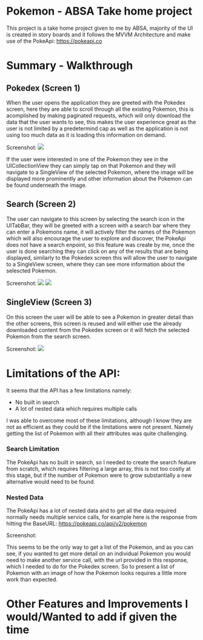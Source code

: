 # Pokemon - ABSA Take home project

This project is a take home project given to me by ABSA, majority of the UI is created in story boards and it follows the MVVM Architecture and make use of the PokeApi: https://pokeapi.co

# Summary - Walkthrough

## Pokedex (Screen 1)

When the user opens the application they are greeted with the Pokedex screen, here they are able to scroll through all the existing Pokemon, this is acomplished by making paginated requests, which will only download the data that the user wants to see, this makes the user experience great as the user is not limited by a predetermind cap as well as the application is not using too much data as it is loading this information on demand. 

Screenshot: 
![](Pokemon/Screenshots/Pokedex.png)



If the user were interested in one of the Pokemon they see in the UICollectionView they can simply tap on that Pokemon and they will navigate to a SingleView of the selected Pokemon, where the image will be displayed more prominently and other information about the Pokemon can be found underneath the image.


## Search (Screen 2)

The user can navigate to this screen by selecting the search icon in the UITabBar, they will be greeted with a screen with a search bar where they can enter a Pokemons name, it will actively filter the names of the Pokemon which will also encourage the user to explore and discover, the PokeApi does not have a search enpoint, so this feature was create by me, once the user is done searching they can click on any of the results that are being displayed, similarly to the Pokedex screen this will allow the user to navigate to a SingleView screen, where they can see more information about the selescted Pokemon. 

Screenshot: 
![](Pokemon/Screenshots/searchPokemon.png)
![](Pokemon/Screenshots/SearchPokemonSearching.png)



## SingleView (Screen 3)

On this screen the user will be able to see a Pokemon in greater detail than the other screens, this screen is reused and will either use the already downloaded content from the Pokedex screen or it will fetch the selected Pokemon from the search screen. 

Screenshot: 
![](Pokemon/Screenshots/SingleView.png)


# Limitations of the API: 

It seems that the API has a few limitations namely: 

- No built in search
- A lot of nested data which requires multiple calls


I was able to overcome most of these limitations, although I know they are not as efficient as they could be if the limitations were not present. Namely getting the list of Pokemon with all their attributes was quite challenging. 

### Search Limitation

The PokeApi has no built in search, so I needed to create the search feature from scratch, which requires filtering a large array, this is not too costly at this stage, but if the number of Pokemon were to grow substantially a new alternative would need to be found. 

### Nested Data

The PokeApi has a lot of nested data and to get all the data required normally needs multiple service calls, for example here is the response from hitting the BaseURL: https://pokeapi.co/api/v2/pokemon

Screenshot: 

This seems to be the only way to get a list of the Pokemon, and as you can see, if you wanted to get more detail on an individual Pokemon you would need to make another service call, with the url provided in this response, which I needed to do for the Pokedex screen. So to present a list of Pokemon with an image of how the Pokemon looks requires a little more work than expected. 

# Other Features and Improvements I would/Wanted to add if given the time







